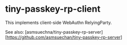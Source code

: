 # tiny-passkey-rp-client
This implements client-side WebAuthn RelyingParty.

See also: [asmsuechna/tiny-passkey-rp-server][https://github.com/asmsuechan/tiny-passkey-rp-server]
